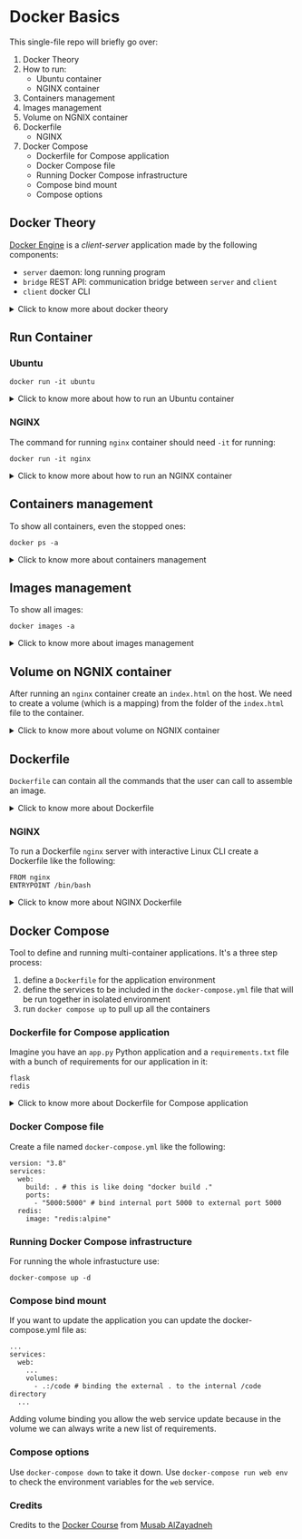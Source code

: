 # Docker Basics

This single-file repo will briefly go over:
1. Docker Theory
2. How to run:
    - Ubuntu container
    - NGINX container
3. Containers management
4. Images management
5. Volume on NGNIX container
6. Dockerfile
    - NGINX
7. Docker Compose
    - Dockerfile for Compose application
    - Docker Compose file
    - Running Docker Compose infrastructure
    - Compose bind mount
    - Compose options

## Docker Theory

[Docker Engine](https://docs.docker.com/get-started/overview/) is a *client-server* application made by the following components:
- `server` daemon: long running program
- `bridge` REST API: communication bridge between `server` and `client`
- `client` docker CLI

<details>
  <summary>Click to know more about docker theory</summary>

The docker daemon manages docker objects like:
1. `images`: read-only templates with instructions to create containers
2. `containers`: runnable instances of images, are *startable*, *stoppable*, *movable* and *deletable*
3. `storage`: spaces to store files between containers, can be *volumes*, *bind mounts* and *tmpfs mounts*
4. `network`: the networking functionality includes drivers like the *bridge* (default driver when running application with standalone containers on same host), *host* (the best to not isolate network stack from host, but isolating other aspects of containers), *overlay* (best when you have several containers running on different docker hosts) or *macvlan* (best for migrating from VM setup, because associates a MAC for each container)

</details>

## Run Container

### Ubuntu

```
docker run -it ubuntu
```

<details>
  <summary>Click to know more about how to run an Ubuntu container</summary>

  The two options:
  1. `-t` allocates a [pseudo-TTY](https://docs.docker.com/reference/cli/docker/container/run/) (which means "teletype" and is a device that offers basic input-output): therefore the option allows the user to provide commands (as *sudo*) and read output from inside the container as a terminal console
  2. `-i`: `docker run` allows only output to be printed without a way to send input to the container so `-i` is used to attach the STDIN from the host terminal to the main process inside the container

  For more please refer to [Baeldung Linux guide](https://www.baeldung.com/linux/docker-run-interactive-tty-options).

  To exit from the Ubuntu shell type `CTRL + p + q` to leave the container running in the background. To get back into the container shell use `docker attach {container-id}`. The latter command executed the `COMMAND` of the specific container, but it's not the only option to get back into container console. It works fine when the `COMMAND` for the container is `/bin/bash`.

</details>

### NGINX

The command for running `nginx` container should need `-it` for running:
```
docker run -it nginx
```

<details>
  <summary>Click to know more about how to run an NGINX container</summary>

It doesn't really `-it` need it because not accepting any input from console, so we can use the detached mode to run this container:
```
docker run -d nginx
```
that runs the `nginx` container as daemon.
Instead, if you want to bind the internal container port to the external container port run:
```
docker run -d -p 8080:80 nginx
```

</details>

## Containers management

To show all containers, even the stopped ones:
```
docker ps -a
```

<details>
  <summary>Click to know more about containers management</summary>

To start an existing container given the `container-id`:
```
docker start {container-id}
```
To attach and get into a container given the `container-id`:
```
docker attach {container-id}
```
To leave the container shell type `CTRL + p + q`. 

To stop a container given the `container-id`:
```
docker stop {container-id}
```
To kill and forcefully exit a container given the `container-id`:
```
docker kill {container-id}
```
To remove a container given the `container-id`:
```
docker rm {container-id}
```
To show all the containers but only by `container-id`:
```
docker ps -aq
```
To remove all the containers:
```
docker rm $(docker ps -aq)
```
To forcefully remove a running container given the `container-id`
```
docker rm -f {container-id}
```

</details>

## Images management

To show all images:
```
docker images -a
```

<details>
  <summary>Click to know more about images management</summary>

To remove images by `image-id`:
```
docker rmi {image-id}
```
To remove all images:
```
docker rmi $(docker images -qa)
```
To pull some latest docker image from registry:
```
docker pull image-name
```
`docker run image-name` includes the `docker pull image-name` if image is locally not existing.
To login with Docker ID to Docker Hub use:
```
docker login
```
and insert username and password. In this way you can pull and push your custom images from Docker Hub.

</details>

## Volume on NGNIX container

After running an `nginx` container create an `index.html` on the host. We need to create a volume (which is a mapping) from the folder of the `index.html` file to the container.

<details>
  <summary>Click to know more about volume on NGNIX container</summary>

To create the volume we need to:
1. Kill the previous container:
```
docker kill {container-id}
```
2. Run the new container using volume option:
```
docker run -d -p 8080:80 -v $(PWD)/nginx:/usr/share/nginx/html nginx
```
with `$(PWD)/nginx` the host folder in which `index.html` is located, `/usr/share/nginx/html` the container internal folder.

</details>

## Dockerfile

`Dockerfile` can contain all the commands that the user can call to assemble an image.

<details>
  <summary>Click to know more about Dockerfile</summary>
  
Using the `docker build` command one can create automated builds to execute different command-line instructions. `docker build .` builds the current directory.

Create a Dockerfile:
```
touch dockerfile 
```
Then insert in it:
```
FROM ubuntu:18.04
ENTRYPOINT
CMD
RUN touch /textfile.txt
```
If now you do the command
```
docker build . 
```
it starts building the image.
Running this image will run the ubuntu version described and create the file in the root folder:
```
docker run -it {image-id}
```
If you now do:
```
docker images 
```
you will see a new image with repository `<none>` and tag `<none>` that you wanted to create.
You can remove the image create with  
```
docker rmi {image-id}
```
If you want to create the image with a name and a tag use:
```
docker build -t repository-name:tag-name . 
```

</details>

### NGINX

To run a Dockerfile `nginx` server with interactive Linux CLI create a Dockerfile like the following:
```
FROM nginx
ENTRYPOINT /bin/bash
```

<details>
  <summary>Click to know more about NGINX Dockerfile</summary>
  
Then build the image as:
```
docker build -t test:v1
```
Now we have our image and running it with interactive CLI:
```
docker run -it {image-id}
```
If we want to add volumes to a Dockerfile you can do in the following way:
```
FROM ubuntu:18.04
ADD test1/ /home/test1
ADD test2/ /home/test2
```
Instead if you want to create a directory and go inside it you can use:
```
FROM ubuntu:18.04
WORKDIR /home/example_dir #WORKDIR = mkdir + cd commands
ADD test1/ ./
```

</details>

## Docker Compose
  
Tool to define and running multi-container applications. It's a three step process:
1. define a `Dockerfile` for the application environment
2. define the services to be included in the `docker-compose.yml` file that will be run together in isolated environment
3. run `docker compose up` to pull up all the containers

### Dockerfile for Compose application

Imagine you have an `app.py` Python application and a `requirements.txt` file with a bunch of requirements for our application in it:
```
flask
redis
```

<details>
  <summary>Click to know more about Dockerfile for Compose application</summary>
  
Let's create a docker file to execute python:
```
FROM python:3.7-alpine
WORKDIR /code # create and cd into /code folder
ENV FLASK_APP=app.py # create an environment variable as "app.py" for flask app name
ENV FLASK_RUN_HOST=0.0.0.0 # create an environment variable as "0.0.0.0" for flask host
RUN apk add --no-cache gcc musl-dev linux-header # requirements for python flask architecture
COPY requirements.txt requirements.txt # copying requirements.txt file from external to internal to the image
RUN pip install -r requirements.txt # make pip fetch and install all the requirements
EXPOSE 5000 # expose is  command that does nothing, it is like a comment, used to address the exposed ports
COPY . .
CMD ["flask","run"]
```

</details>

### Docker Compose file

Create a file named `docker-compose.yml` like the following:
```
version: "3.8"
services:
  web:
    build: . # this is like doing "docker build ."
    ports:
      - "5000:5000" # bind internal port 5000 to external port 5000
  redis:
    image: "redis:alpine"
```

### Running Docker Compose infrastructure
For running the whole infrastucture use:
```
docker-compose up -d
```

### Compose bind mount
If you want to update the application you can update the docker-compose.yml file as:
```
...
services:
  web:
    ...
    volumes:
      - .:/code # binding the external . to the internal /code directory
  ...
```
Adding volume binding you allow the web service update because in the volume we can always write a new list of requirements.

### Compose options
Use `docker-compose down` to take it down. Use `docker-compose run web env` to check the environment variables for the `web` service. 

### Credits
Credits to the [Docker Course](https://www.udemy.com/course/learn-docker-from-the-scratch-and-prepare-for-job-interview/?couponCode=LETSLEARNNOW) from [Musab AlZayadneh](https://www.udemy.com/user/musab-alzayadneh3)
